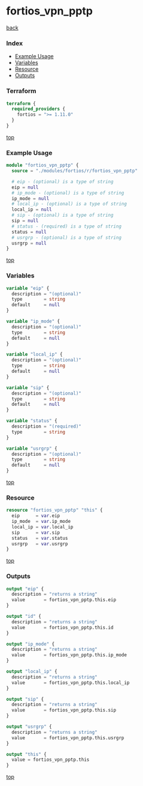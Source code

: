 # fortios_vpn_pptp

[back](../fortios.md)

### Index

- [Example Usage](#example-usage)
- [Variables](#variables)
- [Resource](#resource)
- [Outputs](#outputs)

### Terraform

```terraform
terraform {
  required_providers {
    fortios = ">= 1.11.0"
  }
}
```

[top](#index)

### Example Usage

```terraform
module "fortios_vpn_pptp" {
  source = "./modules/fortios/r/fortios_vpn_pptp"

  # eip - (optional) is a type of string
  eip = null
  # ip_mode - (optional) is a type of string
  ip_mode = null
  # local_ip - (optional) is a type of string
  local_ip = null
  # sip - (optional) is a type of string
  sip = null
  # status - (required) is a type of string
  status = null
  # usrgrp - (optional) is a type of string
  usrgrp = null
}
```

[top](#index)

### Variables

```terraform
variable "eip" {
  description = "(optional)"
  type        = string
  default     = null
}

variable "ip_mode" {
  description = "(optional)"
  type        = string
  default     = null
}

variable "local_ip" {
  description = "(optional)"
  type        = string
  default     = null
}

variable "sip" {
  description = "(optional)"
  type        = string
  default     = null
}

variable "status" {
  description = "(required)"
  type        = string
}

variable "usrgrp" {
  description = "(optional)"
  type        = string
  default     = null
}
```

[top](#index)

### Resource

```terraform
resource "fortios_vpn_pptp" "this" {
  eip      = var.eip
  ip_mode  = var.ip_mode
  local_ip = var.local_ip
  sip      = var.sip
  status   = var.status
  usrgrp   = var.usrgrp
}
```

[top](#index)

### Outputs

```terraform
output "eip" {
  description = "returns a string"
  value       = fortios_vpn_pptp.this.eip
}

output "id" {
  description = "returns a string"
  value       = fortios_vpn_pptp.this.id
}

output "ip_mode" {
  description = "returns a string"
  value       = fortios_vpn_pptp.this.ip_mode
}

output "local_ip" {
  description = "returns a string"
  value       = fortios_vpn_pptp.this.local_ip
}

output "sip" {
  description = "returns a string"
  value       = fortios_vpn_pptp.this.sip
}

output "usrgrp" {
  description = "returns a string"
  value       = fortios_vpn_pptp.this.usrgrp
}

output "this" {
  value = fortios_vpn_pptp.this
}
```

[top](#index)